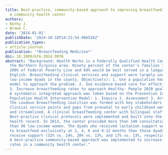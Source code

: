 ```yaml
---
title: Best-practice, community-based approach to improving breastfeeding rates in
  a community health center
authors:
- Rethy J.
- Brown C.
date: '2014-01-01'
publishDate: '2024-10-10T14:22:54.986526Z'
publication_types:
- article-journal
publication: '*Breastfeeding Medicine*'
doi: 10.1089/bfm.2014.9976
abstract: "Background: Health Works is a Federally Qualified Health Center serving
  the Northern Virginia area. Ninety percent of the center's families live within
  200% of Federal Poverty Line and 69% would be best served in a language other than
  English. Breastfeeding clinical services and support were largely unavailable for
  low-income dyads in the county. Objective(s): 1. Use a population health intervention
  model to approach the problem. 2. Use evidence-based care for effective practice.
  3. Increase breastfeeding rates to approach Healthy- People 2020 goals. Materials/Methods:
  A systematic integrated approach was taken based on the Prevention Institute's Clinical/Community
  Population Health Intervention Model: 1. Inquiry 2. Assessment 3. Action. Result(s):
  The Loudoun Breastfeeding Coalition was formed with key stakeholders from the community.
  Clinical service points and gaps from prenatal to early childhood were analyzed
  and streamlined. A clinical breastfeeding center with bilingual staff was established.
  Best-practice clinical protocols were implemented and built into the electronic
  health record. In 2013, the center provided more than 140 consultations to more
  than 90 low-income women. The dyads who received lactation support were more likely
  to breastfeed exclusively at 2, 4, 6 and 9-12 months than those dyads who did not
  receive support (32% vs. 24%, 20% vs. 13%, and 17% vs. 13%, respectively). Conclusion(s):
  A best-practice community-based approach was implemented to increase breastfeeding
  rates in a community health center."
---
```

